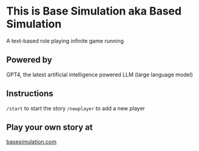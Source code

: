 # This is Base Simulation aka Based Simulation
A text-based role playing infinite game running

## Powered by
GPT4, the latest artificial intelligence powered LLM (large language model)

## Instructions

```/start``` to start the story
```/newplayer``` to add a new player

## Play your own story at
[basesimulation.com](http://www.basesimulation.com)
